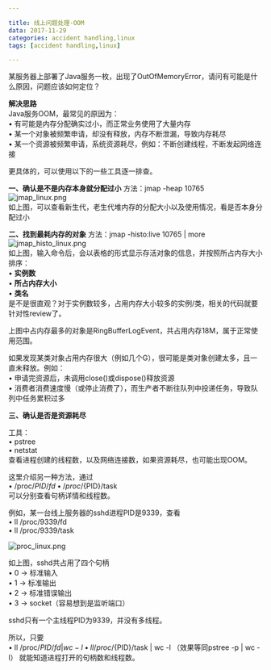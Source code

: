 ```yaml
---

title: 线上问题处理-OOM
data: 2017-11-29
categories: accident handling,linux
tags: [accident handling,linux]

---
```


某服务器上部署了Java服务一枚，出现了OutOfMemoryError，请问有可能是什么原因，问题应该如何定位？

**解决思路**   
Java服务OOM，最常见的原因为：  
•	有可能是内存分配确实过小，而正常业务使用了大量内存   
•	某一个对象被频繁申请，却没有释放，内存不断泄漏，导致内存耗尽  
•	某一个资源被频繁申请，系统资源耗尽，例如：不断创建线程，不断发起网络连接  
 
更具体的，可以使用以下的一些工具逐一排查。

**一、确认是不是内存本身就分配过小**
方法：jmap -heap 10765
![jmap_linux.png](https://i.loli.net/2017/12/06/5a279f80b43d8.png)  
如上图，可以查看新生代，老生代堆内存的分配大小以及使用情况，看是否本身分配过小

**二、找到最耗内存的对象**
方法：jmap -histo:live 10765 | more  
![jmap_histo_linux.png](https://i.loli.net/2017/12/06/5a279fdca45d2.png)  
如上图，输入命令后，会以表格的形式显示存活对象的信息，并按照所占内存大小排序：  
•	**实例数**  
•	**所占内存大小**  
•	**类名**  
是不是很直观？对于实例数较多，占用内存大小较多的实例/类，相关的代码就要针对性review了。  
 
上图中占内存最多的对象是RingBufferLogEvent，共占用内存18M，属于正常使用范围。  

如果发现某类对象占用内存很大（例如几个G），很可能是类对象创建太多，且一直未释放。例如：  
•	申请完资源后，未调用close()或dispose()释放资源  
•	消费者消费速度慢（或停止消费了），而生产者不断往队列中投递任务，导致队列中任务累积过多  


**三、确认是否是资源耗尽**

工具：  
•	pstree  
•	netstat  
查看进程创建的线程数，以及网络连接数，如果资源耗尽，也可能出现OOM。  
 
这里介绍另一种方法，通过  
•	/proc/${PID}/fd  
•	/proc/${PID}/task  
可以分别查看句柄详情和线程数。  
 
例如，某一台线上服务器的sshd进程PID是9339，查看  
•	ll /proc/9339/fd  
•	ll /proc/9339/task  

![proc_linux.png](https://i.loli.net/2017/12/06/5a27a09940d82.png)

如上图，sshd共占用了四个句柄  
•	0 -> 标准输入  
•	1 -> 标准输出  
•	2 -> 标准错误输出  
•	3 -> socket（容易想到是监听端口）  
 
sshd只有一个主线程PID为9339，并没有多线程。  


所以，只要  
•	ll /proc/${PID}/fd | wc -l  
•	ll /proc/${PID}/task | wc -l （效果等同pstree -p | wc -l）
就能知道进程打开的句柄数和线程数。



